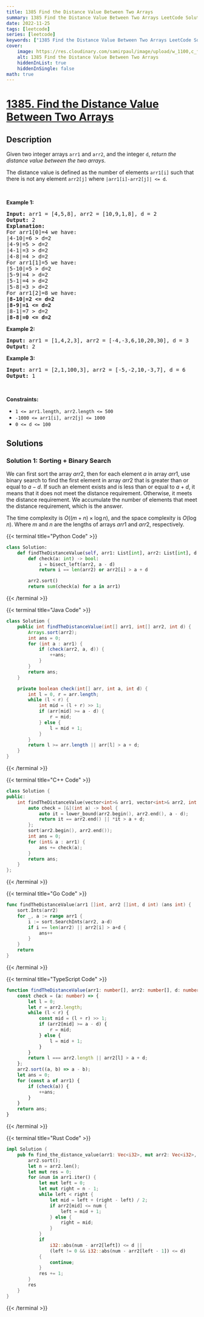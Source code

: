 ```yaml
---
title: 1385 Find the Distance Value Between Two Arrays
summary: 1385 Find the Distance Value Between Two Arrays LeetCode Solution Explained
date: 2022-11-25
tags: [leetcode]
series: [leetcode]
keywords: ["1385 Find the Distance Value Between Two Arrays LeetCode Solution Explained in all languages", "1385 Find the Distance Value Between Two Arrays", "LeetCode", "leetcode solution in Python3 C++ Java Go PHP Ruby Swift TypeScript Rust C# JavaScript C", "GeeksforGeeks", "InterviewBit", "Coding Ninjas", "HackerRank", "HackerEarth", "CodeChef", "TopCoder", "AlgoExpert", "freeCodeCamp", "Codeforces", "GitHub", "AtCoder", "Samir Paul"]
cover:
    image: https://res.cloudinary.com/samirpaul/image/upload/w_1100,c_fit,co_rgb:FFFFFF,l_text:Arial_75_bold:1385 Find the Distance Value Between Two Arrays - Solution Explained/problem-solving.webp
    alt: 1385 Find the Distance Value Between Two Arrays
    hiddenInList: true
    hiddenInSingle: false
math: true
---
```



# [1385. Find the Distance Value Between Two Arrays](https://leetcode.com/problems/find-the-distance-value-between-two-arrays)


## Description

<p>Given two integer arrays <code>arr1</code> and <code>arr2</code>, and the integer <code>d</code>, <em>return the distance value between the two arrays</em>.</p>

<p>The distance value is defined as the number of elements <code>arr1[i]</code> such that there is not any element <code>arr2[j]</code> where <code>|arr1[i]-arr2[j]| &lt;= d</code>.</p>

<p>&nbsp;</p>
<p><strong class="example">Example 1:</strong></p>

<pre>
<strong>Input:</strong> arr1 = [4,5,8], arr2 = [10,9,1,8], d = 2
<strong>Output:</strong> 2
<strong>Explanation:</strong> 
For arr1[0]=4 we have: 
|4-10|=6 &gt; d=2 
|4-9|=5 &gt; d=2 
|4-1|=3 &gt; d=2 
|4-8|=4 &gt; d=2 
For arr1[1]=5 we have: 
|5-10|=5 &gt; d=2 
|5-9|=4 &gt; d=2 
|5-1|=4 &gt; d=2 
|5-8|=3 &gt; d=2
For arr1[2]=8 we have:
<strong>|8-10|=2 &lt;= d=2</strong>
<strong>|8-9|=1 &lt;= d=2</strong>
|8-1|=7 &gt; d=2
<strong>|8-8|=0 &lt;= d=2</strong>
</pre>

<p><strong class="example">Example 2:</strong></p>

<pre>
<strong>Input:</strong> arr1 = [1,4,2,3], arr2 = [-4,-3,6,10,20,30], d = 3
<strong>Output:</strong> 2
</pre>

<p><strong class="example">Example 3:</strong></p>

<pre>
<strong>Input:</strong> arr1 = [2,1,100,3], arr2 = [-5,-2,10,-3,7], d = 6
<strong>Output:</strong> 1
</pre>

<p>&nbsp;</p>
<p><strong>Constraints:</strong></p>

<ul>
	<li><code>1 &lt;= arr1.length, arr2.length &lt;= 500</code></li>
	<li><code>-1000 &lt;= arr1[i], arr2[j] &lt;= 1000</code></li>
	<li><code>0 &lt;= d &lt;= 100</code></li>
</ul>

## Solutions

### Solution 1: Sorting + Binary Search

We can first sort the array $arr2$, then for each element $a$ in array $arr1$, use binary search to find the first element in array $arr2$ that is greater than or equal to $a-d$. If such an element exists and is less than or equal to $a+d$, it means that it does not meet the distance requirement. Otherwise, it meets the distance requirement. We accumulate the number of elements that meet the distance requirement, which is the answer.

The time complexity is $O((m + n) \times \log n)$, and the space complexity is $O(\log n)$. Where $m$ and $n$ are the lengths of arrays $arr1$ and $arr2$, respectively.

<!-- tabs:start -->

{{< terminal title="Python Code" >}}
```python
class Solution:
    def findTheDistanceValue(self, arr1: List[int], arr2: List[int], d: int) -> int:
        def check(a: int) -> bool:
            i = bisect_left(arr2, a - d)
            return i == len(arr2) or arr2[i] > a + d

        arr2.sort()
        return sum(check(a) for a in arr1)
```
{{< /terminal >}}

{{< terminal title="Java Code" >}}
```java
class Solution {
    public int findTheDistanceValue(int[] arr1, int[] arr2, int d) {
        Arrays.sort(arr2);
        int ans = 0;
        for (int a : arr1) {
            if (check(arr2, a, d)) {
                ++ans;
            }
        }
        return ans;
    }

    private boolean check(int[] arr, int a, int d) {
        int l = 0, r = arr.length;
        while (l < r) {
            int mid = (l + r) >> 1;
            if (arr[mid] >= a - d) {
                r = mid;
            } else {
                l = mid + 1;
            }
        }
        return l >= arr.length || arr[l] > a + d;
    }
}
```
{{< /terminal >}}

{{< terminal title="C++ Code" >}}
```cpp
class Solution {
public:
    int findTheDistanceValue(vector<int>& arr1, vector<int>& arr2, int d) {
        auto check = [&](int a) -> bool {
            auto it = lower_bound(arr2.begin(), arr2.end(), a - d);
            return it == arr2.end() || *it > a + d;
        };
        sort(arr2.begin(), arr2.end());
        int ans = 0;
        for (int& a : arr1) {
            ans += check(a);
        }
        return ans;
    }
};
```
{{< /terminal >}}

{{< terminal title="Go Code" >}}
```go
func findTheDistanceValue(arr1 []int, arr2 []int, d int) (ans int) {
	sort.Ints(arr2)
	for _, a := range arr1 {
		i := sort.SearchInts(arr2, a-d)
		if i == len(arr2) || arr2[i] > a+d {
			ans++
		}
	}
	return
}
```
{{< /terminal >}}

{{< terminal title="TypeScript Code" >}}
```ts
function findTheDistanceValue(arr1: number[], arr2: number[], d: number): number {
    const check = (a: number) => {
        let l = 0;
        let r = arr2.length;
        while (l < r) {
            const mid = (l + r) >> 1;
            if (arr2[mid] >= a - d) {
                r = mid;
            } else {
                l = mid + 1;
            }
        }
        return l === arr2.length || arr2[l] > a + d;
    };
    arr2.sort((a, b) => a - b);
    let ans = 0;
    for (const a of arr1) {
        if (check(a)) {
            ++ans;
        }
    }
    return ans;
}
```
{{< /terminal >}}

{{< terminal title="Rust Code" >}}
```rust
impl Solution {
    pub fn find_the_distance_value(arr1: Vec<i32>, mut arr2: Vec<i32>, d: i32) -> i32 {
        arr2.sort();
        let n = arr2.len();
        let mut res = 0;
        for &num in arr1.iter() {
            let mut left = 0;
            let mut right = n - 1;
            while left < right {
                let mid = left + (right - left) / 2;
                if arr2[mid] <= num {
                    left = mid + 1;
                } else {
                    right = mid;
                }
            }
            if
                i32::abs(num - arr2[left]) <= d ||
                (left != 0 && i32::abs(num - arr2[left - 1]) <= d)
            {
                continue;
            }
            res += 1;
        }
        res
    }
}
```
{{< /terminal >}}

<!-- tabs:end -->

<!-- end -->
